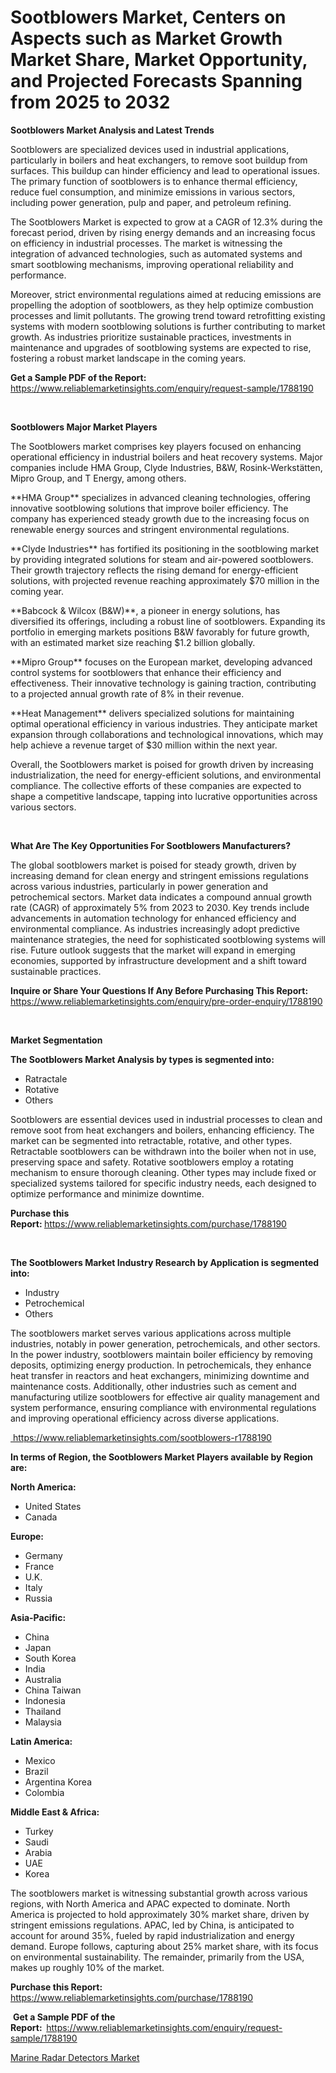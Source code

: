 <p><h1>Sootblowers Market, Centers on Aspects such as Market Growth Market Share, Market Opportunity, and Projected Forecasts Spanning from 2025 to 2032</h1></p><p><strong>Sootblowers Market Analysis and Latest Trends</strong></p>
<p><p>Sootblowers are specialized devices used in industrial applications, particularly in boilers and heat exchangers, to remove soot buildup from surfaces. This buildup can hinder efficiency and lead to operational issues. The primary function of sootblowers is to enhance thermal efficiency, reduce fuel consumption, and minimize emissions in various sectors, including power generation, pulp and paper, and petroleum refining.</p><p>The Sootblowers Market is expected to grow at a CAGR of 12.3% during the forecast period, driven by rising energy demands and an increasing focus on efficiency in industrial processes. The market is witnessing the integration of advanced technologies, such as automated systems and smart sootblowing mechanisms, improving operational reliability and performance. </p><p>Moreover, strict environmental regulations aimed at reducing emissions are propelling the adoption of sootblowers, as they help optimize combustion processes and limit pollutants. The growing trend toward retrofitting existing systems with modern sootblowing solutions is further contributing to market growth. As industries prioritize sustainable practices, investments in maintenance and upgrades of sootblowing systems are expected to rise, fostering a robust market landscape in the coming years.</p></p>
<p><strong>Get a Sample PDF of the Report:&nbsp;</strong> <a href="https://www.reliablemarketinsights.com/enquiry/request-sample/1788190?utm_campaign=1166&utm_medium=2&utm_source=Github&utm_content=ia&utm_term=11042025&utm_id=sootblowers">https://www.reliablemarketinsights.com/enquiry/request-sample/1788190</a></p>
<p>&nbsp;</p>
<p><strong>Sootblowers Major Market Players</strong></p>
<p><p>The Sootblowers market comprises key players focused on enhancing operational efficiency in industrial boilers and heat recovery systems. Major companies include HMA Group, Clyde Industries, B&W, Rosink-Werkstätten, Mipro Group, and T Energy, among others.</p><p>**HMA Group** specializes in advanced cleaning technologies, offering innovative sootblowing solutions that improve boiler efficiency. The company has experienced steady growth due to the increasing focus on renewable energy sources and stringent environmental regulations.</p><p>**Clyde Industries** has fortified its positioning in the sootblowing market by providing integrated solutions for steam and air-powered sootblowers. Their growth trajectory reflects the rising demand for energy-efficient solutions, with projected revenue reaching approximately $70 million in the coming year.</p><p>**Babcock & Wilcox (B&W)**, a pioneer in energy solutions, has diversified its offerings, including a robust line of sootblowers. Expanding its portfolio in emerging markets positions B&W favorably for future growth, with an estimated market size reaching $1.2 billion globally.</p><p>**Mipro Group** focuses on the European market, developing advanced control systems for sootblowers that enhance their efficiency and effectiveness. Their innovative technology is gaining traction, contributing to a projected annual growth rate of 8% in their revenue.</p><p>**Heat Management** delivers specialized solutions for maintaining optimal operational efficiency in various industries. They anticipate market expansion through collaborations and technological innovations, which may help achieve a revenue target of $30 million within the next year.</p><p>Overall, the Sootblowers market is poised for growth driven by increasing industrialization, the need for energy-efficient solutions, and environmental compliance. The collective efforts of these companies are expected to shape a competitive landscape, tapping into lucrative opportunities across various sectors.</p></p>
<p>&nbsp;</p>
<p><strong>What Are The Key Opportunities For Sootblowers Manufacturers?</strong></p>
<p><p>The global sootblowers market is poised for steady growth, driven by increasing demand for clean energy and stringent emissions regulations across various industries, particularly in power generation and petrochemical sectors. Market data indicates a compound annual growth rate (CAGR) of approximately 5% from 2023 to 2030. Key trends include advancements in automation technology for enhanced efficiency and environmental compliance. As industries increasingly adopt predictive maintenance strategies, the need for sophisticated sootblowing systems will rise. Future outlook suggests that the market will expand in emerging economies, supported by infrastructure development and a shift toward sustainable practices.</p></p>
<p><strong>Inquire or Share Your Questions If Any Before Purchasing This Report:</strong> <a href="https://www.reliablemarketinsights.com/enquiry/pre-order-enquiry/1788190?utm_campaign=1166&utm_medium=2&utm_source=Github&utm_content=ia&utm_term=11042025&utm_id=sootblowers">https://www.reliablemarketinsights.com/enquiry/pre-order-enquiry/1788190</a></p>
<p>&nbsp;</p>
<p><strong>Market Segmentation</strong></p>
<p><strong>The Sootblowers Market Analysis by types is segmented into:</strong></p>
<p><ul><li>Ratractale</li><li>Rotative</li><li>Others</li></ul></p>
<p><p>Sootblowers are essential devices used in industrial processes to clean and remove soot from heat exchangers and boilers, enhancing efficiency. The market can be segmented into retractable, rotative, and other types. Retractable sootblowers can be withdrawn into the boiler when not in use, preserving space and safety. Rotative sootblowers employ a rotating mechanism to ensure thorough cleaning. Other types may include fixed or specialized systems tailored for specific industry needs, each designed to optimize performance and minimize downtime.</p></p>
<p><strong>Purchase this Report:&nbsp;</strong><a href="https://www.reliablemarketinsights.com/purchase/1788190?utm_campaign=1166&utm_medium=2&utm_source=Github&utm_content=ia&utm_term=11042025&utm_id=sootblowers">https://www.reliablemarketinsights.com/purchase/1788190</a></p>
<p>&nbsp;</p>
<p><strong>The Sootblowers Market Industry Research by Application is segmented into:</strong></p>
<p><ul><li>Industry</li><li>Petrochemical</li><li>Others</li></ul></p>
<p><p>The sootblowers market serves various applications across multiple industries, notably in power generation, petrochemicals, and other sectors. In the power industry, sootblowers maintain boiler efficiency by removing deposits, optimizing energy production. In petrochemicals, they enhance heat transfer in reactors and heat exchangers, minimizing downtime and maintenance costs. Additionally, other industries such as cement and manufacturing utilize sootblowers for effective air quality management and system performance, ensuring compliance with environmental regulations and improving operational efficiency across diverse applications.</p></p>
<p><a href="https://www.reliablemarketinsights.com/sootblowers-r1788190?utm_campaign=1166&utm_medium=2&utm_source=Github&utm_content=ia&utm_term=11042025&utm_id=sootblowers">&nbsp;https://www.reliablemarketinsights.com/sootblowers-r1788190</a></p>
<p><strong>In terms of Region, the Sootblowers Market Players available by Region are:</strong></p>
<p>
    <p> <strong> North America: </strong>
        <ul>
            <li>United States</li>
            <li>Canada</li>
        </ul>
        </p> 
    <p> <strong> Europe: </strong>
        <ul>
            <li>Germany</li>
            <li>France</li>
            <li>U.K.</li>
            <li>Italy</li>
            <li>Russia</li>
        </ul>
        </p> 
    <p> <strong> Asia-Pacific: </strong>
        <ul>
            <li>China</li>
            <li>Japan</li>
            <li>South Korea</li>
            <li>India</li>
            <li>Australia</li>
            <li>China Taiwan</li>
            <li>Indonesia</li>
            <li>Thailand</li>
            <li>Malaysia</li>
        </ul>
        </p> 
    <p> <strong> Latin America: </strong>
        <ul>
            <li>Mexico</li>
            <li>Brazil</li>
            <li>Argentina Korea</li>
            <li>Colombia</li>
        </ul>
        </p> 
    <p> <strong> Middle East & Africa: </strong>
        <ul>
            <li>Turkey</li>
            <li>Saudi</li>
            <li>Arabia</li>
            <li>UAE</li>
            <li>Korea</li>
        </ul>
    </p>
    </p>
<p><p>The sootblowers market is witnessing substantial growth across various regions, with North America and APAC expected to dominate. North America is projected to hold approximately 30% market share, driven by stringent emissions regulations. APAC, led by China, is anticipated to account for around 35%, fueled by rapid industrialization and energy demand. Europe follows, capturing about 25% market share, with its focus on environmental sustainability. The remainder, primarily from the USA, makes up roughly 10% of the market.</p></p>
<p><strong>Purchase this Report: </strong><a href="https://www.reliablemarketinsights.com/purchase/1788190?utm_campaign=1166&utm_medium=2&utm_source=Github&utm_content=ia&utm_term=11042025&utm_id=sootblowers">https://www.reliablemarketinsights.com/purchase/1788190</a></p>
<p>&nbsp;<strong>Get a Sample PDF of the Report:&nbsp;&nbsp;</strong><a href="https://www.reliablemarketinsights.com/enquiry/request-sample/1788190?utm_campaign=1166&utm_medium=2&utm_source=Github&utm_content=ia&utm_term=11042025&utm_id=sootblowers">https://www.reliablemarketinsights.com/enquiry/request-sample/1788190</a></p>
<p><strong></strong></p>
<p><p><a href="https://github.com/zappasuccofz/Market-Research-Report-List-1/blob/main/marine-radar-detectors-market.md?utm_campaign=1166&utm_medium=2&utm_source=Github&utm_content=ia&utm_term=11042025&utm_id=sootblowers">Marine Radar Detectors Market</a></p></p>